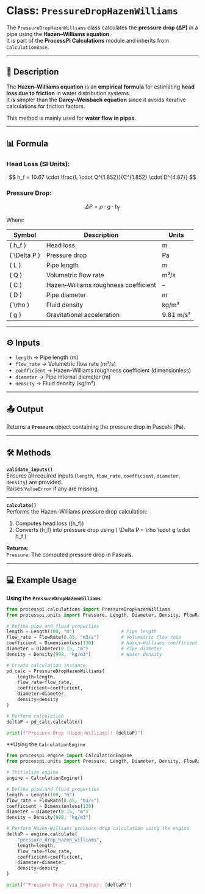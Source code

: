 # Class: `PressureDropHazenWilliams`

The `PressureDropHazenWilliams` class calculates the **pressure drop (ΔP)** in a pipe using the **Hazen–Williams equation**.  
It is part of the **ProcessPI Calculations** module and inherits from `CalculationBase`.

---

## 📖 Description

The **Hazen–Williams equation** is an **empirical formula** for estimating **head loss due to friction** in water distribution systems.  
It is simpler than the **Darcy–Weisbach equation** since it avoids iterative calculations for friction factors.  

This method is mainly used for **water flow in pipes**.

---

## 📊 Formula

### Head Loss (SI Units):

$$
h_f = 10.67 \cdot \frac{L \cdot Q^{1.852}}{C^{1.852} \cdot D^{4.87}}
$$

### Pressure Drop:

$$
\Delta P = \rho \cdot g \cdot h_f
$$

Where:

| Symbol   | Description                          | Units   |
|----------|--------------------------------------|---------|
| \( h_f \) | Head loss                           | m       |
| \( \Delta P \) | Pressure drop                  | Pa      |
| \( L \)  | Pipe length                          | m       |
| \( Q \)  | Volumetric flow rate                 | m³/s    |
| \( C \)  | Hazen–Williams roughness coefficient | –       |
| \( D \)  | Pipe diameter                        | m       |
| \( \rho \) | Fluid density                      | kg/m³   |
| \( g \)  | Gravitational acceleration           | 9.81 m/s² |

---

## ⚙️ Inputs

- `length` → Pipe length (m)  
- `flow_rate` → Volumetric flow rate (m³/s)  
- `coefficient` → Hazen–Williams roughness coefficient (dimensionless)  
- `diameter` → Pipe internal diameter (m)  
- `density` → Fluid density (kg/m³)  

---

## 📤 Output

Returns a **`Pressure`** object containing the pressure drop in Pascals (**Pa**).

---

## 🛠️ Methods

**`validate_inputs()`**  
Ensures all required inputs (`length`, `flow_rate`, `coefficient`, `diameter`, `density`) are provided.  
Raises `ValueError` if any are missing.

---

**`calculate()`**  
Performs the Hazen–Williams pressure drop calculation:

1. Computes head loss (\(h_f\))  
2. Converts \(h_f\) into pressure drop using \( \Delta P = \rho \cdot g \cdot h_f \)  

**Returns:**  
`Pressure`: The computed pressure drop in Pascals.

---

## 💻 Example Usage

**Using the `PressureDropHazenWilliams`**

```python
from processpi.calculations import PressureDropHazenWilliams
from processpi.units import Pressure, Length, Diameter, Density, FlowRate, Dimensionless

# Define pipe and fluid properties
length = Length(100, "m")                 # Pipe length
flow_rate = FlowRate(0.05, "m3/s")        # Volumetric flow rate
coefficient = Dimensionless(130)          # Hazen–Williams coefficient for water
diameter = Diameter(0.15, "m")            # Pipe diameter
density = Density(998, "kg/m3")           # Water density

# Create calculation instance
pd_calc = PressureDropHazenWilliams(
    length=length,
    flow_rate=flow_rate,
    coefficient=coefficient,
    diameter=diameter,
    density=density
)

# Perform calculation
deltaP = pd_calc.calculate()

print(f"Pressure Drop (Hazen-Williams): {deltaP}")
```

**Using the `CalculationEngine`
```py
from processpi.engine import CalculationEngine
from processpi.units import Pressure, Length, Diameter, Density, FlowRate, Dimensionless

# Initialize engine
engine = CalculationEngine()

# Define pipe and fluid properties
length = Length(100, "m")
flow_rate = FlowRate(0.05, "m3/s")
coefficient = Dimensionless(130)
diameter = Diameter(0.15, "m")
density = Density(998, "kg/m3")

# Perform Hazen-Williams pressure drop calculation using the engine
deltaP = engine.calculate(
    "pressure_drop_hazen_williams",
    length=length,
    flow_rate=flow_rate,
    coefficient=coefficient,
    diameter=diameter,
    density=density
)

print(f"Pressure Drop (via Engine): {deltaP}")
```